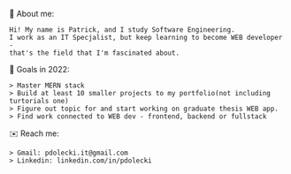 👦 About me:

    Hi! My name is Patrick, and I study Software Engineering.
    I work as an IT Specjalist, but keep learning to become WEB developer - 
    that's the field that I'm fascinated about.


🎯 Goals in 2022:

    > Master MERN stack
    > Build at least 10 smaller projects to my portfolio(not including turtorials one)
    > Figure out topic for and start working on graduate thesis WEB app.
    > Find work connected to WEB dev - frontend, backend or fullstack
    
    
✉️ Reach me: 
    
    > Gmail: pdolecki.it@gmail.com
    > Linkedin: linkedin.com/in/pdolecki
    
